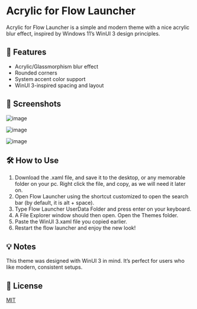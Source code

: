 # Acrylic for Flow Launcher

Acrylic for Flow Launcher is a simple and modern theme with a nice acrylic blur effect, inspired by Windows 11’s WinUI 3 design principles.

## 🌟 Features

- Acrylic/Glassmorphism blur effect
- Rounded corners
- System accent color support
- WinUI 3-inspired spacing and layout



## 📸 Screenshots
![image](https://github.com/user-attachments/assets/7a1751ff-67ad-4d56-a87a-e7eb07d78260)

![image](https://github.com/user-attachments/assets/8ea10e7f-5dbf-41f6-af54-8eb645d1e571)

![image](https://github.com/user-attachments/assets/17b6a301-b686-47e4-9e69-48a241cdb017)


## 🛠 How to Use

1. Download the .xaml file, and save it to the desktop, or any memorable folder on your pc. Right click the file, and copy, as we will need it later on.
2.  Open Flow Launcher using the shortcut customized to open the search bar (by default, it is alt + space).
3. Type Flow Launcher UserData Folder and press enter on your keyboard.
4. A File Explorer window should then open. Open the Themes folder.
5. Paste the WinUI 3.xaml file you copied earlier.
6. Restart the flow launcher and enjoy the new look!

## 💡 Notes

This theme was designed with WinUI 3 in mind. It’s perfect for users who like modern, consistent setups.

## 📄 License

[MIT](LICENSE)
